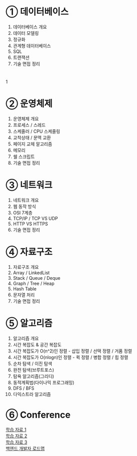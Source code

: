 # ① 데이터베이스
01. 데이터베이스 개요
02. 데이터 모델링
03. 정규화
04. 관계형 데이터베이스
05. SQL
06. 트랜잭션
07. 기술 면접 정리
#
#
1
#

# ② 운영체제
01. 운영체제 개요
02. 프로세스 / 스레드
03. 스케줄러 / CPU 스케줄링
04. 교착상태 / 문맥 교환
05. 페이지 교체 알고리즘
06. 메모리
07. 쉘 스크립트
08. 기술 면접 정리
#

# ③ 네트워크
01. 네트워크 개요
02. 웹 동작 방식
03. OSI 7계층
04. TCP/IP / TCP VS UDP
05. HTTP VS HTTPS
06. 기술 면접 정리
#

# ④ 자료구조
01. 자료구조 개요  
02. Array / LinkedList  
03. Stack / Queue / Deque  
04. Graph / Tree / Heap  
05. Hash Table
06. 문자열 처리  
07. 기술 면접 정리
#

# ⑤ 알고리즘
01. 알고리즘 개요
02. 시간 복잡도 & 공간 복잡도
03. 시간 복잡도가 O(n^2)인 정렬 - 삽입 정렬 / 선택 정렬 / 거품 정렬
04. 시간 복잡도가 O(nlogn)인 정렬 - 퀵 정렬 / 병합 정렬 / 힙 정렬
05. 순차 탐색 / 이진 탐색
06. 완전 탐색(브루트포스)
07. 탐욕 알고리즘(그리디)
08. 동적계획법(다이나믹 프로그래밍)
09. DFS / BFS
10. 다익스트라 알고리즘
#

# ⑥ Conference
[학습 자료 1](https://github.com/JaeYeopHan/Interview_Question_for_Beginner)  
[학습 자료 2](https://gyoogle.dev/blog/)  
[학습 자료 3](https://www.notion.so/Guide-b0c0d2c343f24ba5bb274e21630117b2#f31d028355474f3eba3c3039755fc9ee)  
[백엔드 개발자 로드맵](https://roadmap.sh/backend)  
